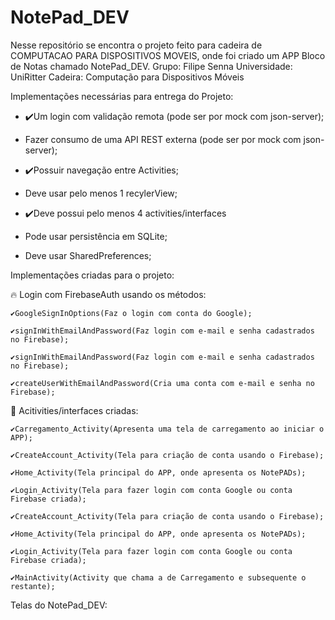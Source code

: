 # NotePad_DEV
Nesse repositório se encontra o projeto feito para cadeira de COMPUTACAO PARA DISPOSITIVOS MOVEIS, onde foi criado um APP Bloco de Notas chamado NotePad_DEV.
Grupo: Filipe Senna
Universidade: UniRitter
Cadeira: Computação para Dispositivos Móveis

Implementações necessárias para entrega do Projeto:

- ✔️Um login com validação remota (pode ser por mock com json-server);

- Fazer consumo de uma API REST externa (pode ser por mock com json-server);

- ✔️Possuir navegação entre Activities;

- Deve usar pelo menos 1 recylerView;

- ✔️Deve possui pelo menos 4 activities/interfaces

- Pode usar persistência em SQLite;

- Deve usar SharedPreferences;

Implementações criadas para o projeto:


🔥 Login com FirebaseAuth usando os métodos:

    ✔️GoogleSignInOptions(Faz o login com conta do Google);

    ✔️signInWithEmailAndPassword(Faz login com e-mail e senha cadastrados no Firebase);

    ✔️signInWithEmailAndPassword(Faz login com e-mail e senha cadastrados no Firebase);
    
    ✔️createUserWithEmailAndPassword(Cria uma conta com e-mail e senha no Firebase);

📱 Acitivities/interfaces criadas:

    ✔️Carregamento_Activity(Apresenta uma tela de carregamento ao iniciar o APP);

    ✔️CreateAccount_Activity(Tela para criação de conta usando o Firebase);

    ✔️Home_Activity(Tela principal do APP, onde apresenta os NotePADs);

    ✔️Login_Activity(Tela para fazer login com conta Google ou conta Firebase criada);

    ✔️CreateAccount_Activity(Tela para criação de conta usando o Firebase);
    
    ✔️Home_Activity(Tela principal do APP, onde apresenta os NotePADs);
    
    ✔️Login_Activity(Tela para fazer login com conta Google ou conta Firebase criada);
    
    ✔️MainActivity(Activity que chama a de Carregamento e subsequente o restante);


Telas do NotePad_DEV: 



